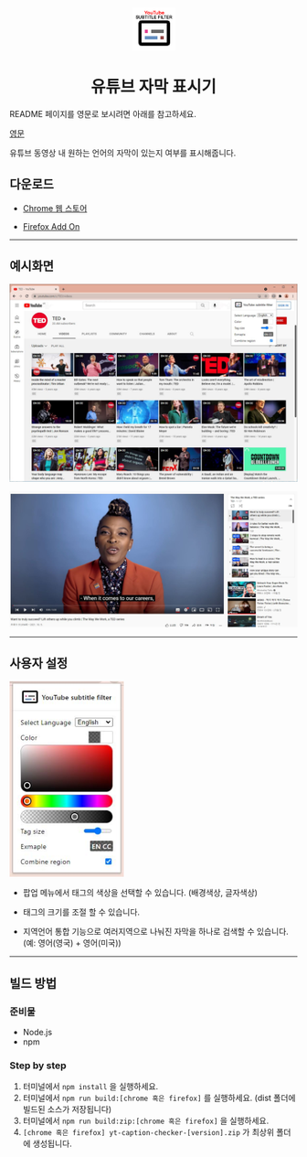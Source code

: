 <p align="center">
  <img src="src/asset/logo/logo-big-128.png" width="75" height="75"/>
</p>

<h1 align="center">유튜브 자막 표시기</h1>

README 페이지를 영문로 보시려면 아래를 참고하세요.

[영문](README.md)

유튜브 동영상 내 원하는 언어의 자막이 있는지 여부를 표시해줍니다.

## 다운로드

- [Chrome 웹 스토어](https://chrome.google.com/webstore/detail/Youtube-subtitle-filter/onmelgncdnoihoaopmkcacadlmjmcehd)

- [Firefox Add On](https://addons.mozilla.org/ko/firefox/addon/youtube-subtitle-filter)

---

## 예시화면

![동영상 목록 예시화면](docs/showcase/showcase_videos.jpg)

![동영상 실행 중 예시화면](docs/showcase/showcase_invideo.jpg)

---

## 사용자 설정

<img src="docs/showcase/showcase_popup.jpg" width="200">

- 팝업 메뉴에서 태그의 색상을 선택할 수 있습니다. (배경색상, 글자색상)

- 태그의 크기를 조절 할 수 있습니다.

- 지역언어 통합 기능으로 여러지역으로 나눠진 자막을 하나로 검색할 수 있습니다. (예: 영어(영국) + 영어(미국))

---

## 빌드 방법

### 준비물

- Node.js
- npm

### Step by step

1. 터미널에서 `npm install` 을 실행하세요.
2. 터미널에서 `npm run build:[chrome 혹은 firefox]` 를 실행하세요. (dist 폴더에 빌드된 소스가 저장됩니다)
3. 터미널에서 `npm run build:zip:[chrome 혹은 firefox]` 을 실행하세요.
4. `[chrome 혹은 firefox] yt-caption-checker-[version].zip` 가 최상위 폴더에 생성됩니다.
